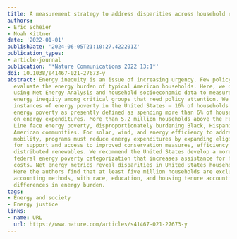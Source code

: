 ```yaml
---
title: A measurement strategy to address disparities across household energy burdens
authors:
- Eric Scheier
- Noah Kittner
date: '2022-01-01'
publishDate: '2024-06-05T21:10:27.422201Z'
publication_types:
- article-journal
publication: '*Nature Communications 2022 13:1*'
doi: 10.1038/s41467-021-27673-y
abstract: Energy inequity is an issue of increasing urgency. Few policy-relevant datasets
  evaluate the energy burden of typical American households. Here, we develop a framework
  using Net Energy Analysis and household socioeconomic data to measure systematic
  energy inequity among critical groups that need policy attention. We find substantial
  instances of energy poverty in the United States – 16% of households experience
  energy poverty as presently defined as spending more than 6% of household income
  on energy expenditures. More than 5.2 million households above the Federal Poverty
  Line face energy poverty, disproportionately burdening Black, Hispanic, and Native
  American communities. For solar, wind, and energy efficiency to address socioeconomic
  mobility, programs must reduce energy expenditures by expanding eligibility requirements
  for support and access to improved conservation measures, efficiency upgrades, and
  distributed renewables. We recommend the United States develop a more inclusive
  federal energy poverty categorization that increases assistance for household energy
  costs. Net energy metrics reveal disparities in United States household energy burdens.
  Here the authors find that at least five million households are excluded from current
  accounting methods, with race, education, and housing tenure accounting for large
  differences in energy burden.
tags:
- Energy and society
- Energy justice
links:
- name: URL
  url: https://www.nature.com/articles/s41467-021-27673-y
---
```

